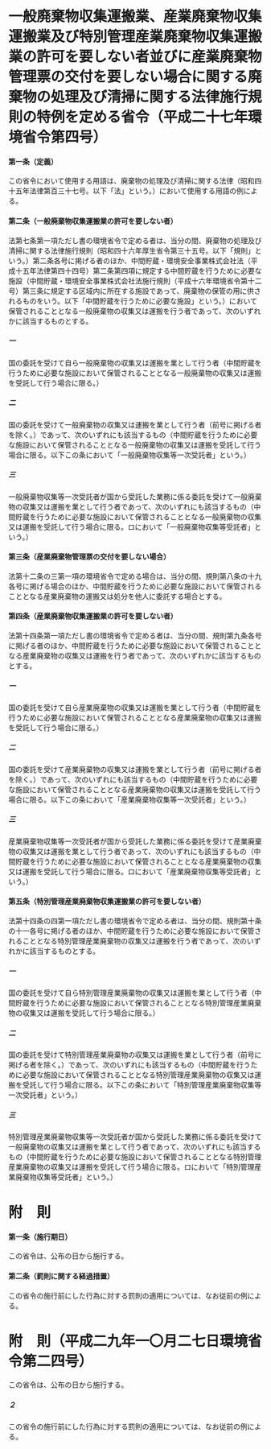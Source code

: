 # 一般廃棄物収集運搬業、産業廃棄物収集運搬業及び特別管理産業廃棄物収集運搬業の許可を要しない者並びに産業廃棄物管理票の交付を要しない場合に関する廃棄物の処理及び清掃に関する法律施行規則の特例を定める省令（平成二十七年環境省令第四号）
#### 第一条（定義）
この省令において使用する用語は、廃棄物の処理及び清掃に関する法律（昭和四十五年法律第百三十七号。以下「法」という。）において使用する用語の例による。
#### 第二条（一般廃棄物収集運搬業の許可を要しない者）
法第七条第一項ただし書の環境省令で定める者は、当分の間、廃棄物の処理及び清掃に関する法律施行規則（昭和四十六年厚生省令第三十五号。以下「規則」という。）第二条各号に掲げる者のほか、中間貯蔵・環境安全事業株式会社法（平成十五年法律第四十四号）第二条第四項に規定する中間貯蔵を行うために必要な施設（中間貯蔵・環境安全事業株式会社法施行規則（平成十六年環境省令第十二号）第三条に規定する区域内に所在する施設であって、廃棄物の保管の用に供されるものをいう。以下「中間貯蔵を行うために必要な施設」という。）において保管されることとなる一般廃棄物の収集又は運搬を行う者であって、次のいずれかに該当するものとする。
##### 一
国の委託を受けて自ら一般廃棄物の収集又は運搬を業として行う者（中間貯蔵を行うために必要な施設において保管されることとなる一般廃棄物の収集又は運搬を受託して行う場合に限る。）
##### 二
国の委託を受けて一般廃棄物の収集又は運搬を業として行う者（前号に掲げる者を除く。）であって、次のいずれにも該当するもの（中間貯蔵を行うために必要な施設において保管されることとなる一般廃棄物の収集又は運搬を受託して行う場合に限る。以下この条において「一般廃棄物収集等一次受託者」という。）
##### 三
一般廃棄物収集等一次受託者が国から受託した業務に係る委託を受けて一般廃棄物の収集又は運搬を業として行う者であって、次のいずれにも該当するもの（中間貯蔵を行うために必要な施設において保管されることとなる一般廃棄物の収集又は運搬を受託して行う場合に限る。ロにおいて「一般廃棄物収集等受託者」という。）
#### 第三条（産業廃棄物管理票の交付を要しない場合）
法第十二条の三第一項の環境省令で定める場合は、当分の間、規則第八条の十九各号に掲げる場合のほか、中間貯蔵を行うために必要な施設において保管されることとなる産業廃棄物の運搬又は処分を他人に委託する場合とする。
#### 第四条（産業廃棄物収集運搬業の許可を要しない者）
法第十四条第一項ただし書の環境省令で定める者は、当分の間、規則第九条各号に掲げる者のほか、中間貯蔵を行うために必要な施設において保管されることとなる産業廃棄物の収集又は運搬を行う者であって、次のいずれかに該当するものとする。
##### 一
国の委託を受けて自ら産業廃棄物の収集又は運搬を業として行う者（中間貯蔵を行うために必要な施設において保管されることとなる産業廃棄物の収集又は運搬を受託して行う場合に限る。）
##### 二
国の委託を受けて産業廃棄物の収集又は運搬を業として行う者（前号に掲げる者を除く。）であって、次のいずれにも該当するもの（中間貯蔵を行うために必要な施設において保管されることとなる産業廃棄物の収集又は運搬を受託して行う場合に限る。以下この条において「産業廃棄物収集等一次受託者」という。）
##### 三
産業廃棄物収集等一次受託者が国から受託した業務に係る委託を受けて産業廃棄物の収集又は運搬を業として行う者であって、次のいずれにも該当するもの（中間貯蔵を行うために必要な施設において保管されることとなる産業廃棄物の収集又は運搬を受託して行う場合に限る。ロにおいて「産業廃棄物収集等受託者」という。）
#### 第五条（特別管理産業廃棄物収集運搬業の許可を要しない者）
法第十四条の四第一項ただし書の環境省令で定める者は、当分の間、規則第十条の十一各号に掲げる者のほか、中間貯蔵を行うために必要な施設において保管されることとなる特別管理産業廃棄物の収集又は運搬を行う者であって、次のいずれかに該当するものとする。
##### 一
国の委託を受けて自ら特別管理産業廃棄物の収集又は運搬を業として行う者（中間貯蔵を行うために必要な施設において保管されることとなる特別管理産業廃棄物の収集又は運搬を受託して行う場合に限る。）
##### 二
国の委託を受けて特別管理産業廃棄物の収集又は運搬を業として行う者（前号に掲げる者を除く。）であって、次のいずれにも該当するもの（中間貯蔵を行うために必要な施設において保管されることとなる特別管理産業廃棄物の収集又は運搬を受託して行う場合に限る。以下この条において「特別管理産業廃棄物収集等一次受託者」という。）
##### 三
特別管理産業廃棄物収集等一次受託者が国から受託した業務に係る委託を受けて一般廃棄物の収集又は運搬を業として行う者であって、次のいずれにも該当するもの（中間貯蔵を行うために必要な施設において保管されることとなる特別管理産業廃棄物の収集又は運搬を受託して行う場合に限る。ロにおいて「特別管理産業廃棄物収集等受託者」という。）
# 附　則
#### 第一条（施行期日）
この省令は、公布の日から施行する。
#### 第二条（罰則に関する経過措置）
この省令の施行前にした行為に対する罰則の適用については、なお従前の例による。
# 附　則（平成二九年一〇月二七日環境省令第二四号）
この省令は、公布の日から施行する。
##### ２
この省令の施行前にした行為に対する罰則の適用については、なお従前の例による。
